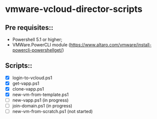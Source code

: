 # vmware-vcloud-director-scripts
## Pre requisites::
- Powershell 5.1 or higher;
- VMWare.PowerCLI module (https://www.altaro.com/vmware/install-powercli-powershellget/)

## Scripts::
- [x] login-to-vcloud.ps1
- [x] get-vapp.ps1
- [x] clone-vapp.ps1
- [x] new-vm-from-template.ps1
- [ ] new-vapp.ps1 (in progress)
- [ ] join-domain.ps1 (in progress)
- [ ] new-vm-from-scratch.ps1 (not started)

